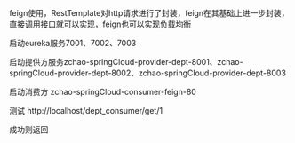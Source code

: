 feign使用，RestTemplate对http请求进行了封装，feign在其基础上进一步封装，直接调用接口就可以实现，feign也可以实现负载均衡

启动eureka服务7001、7002、7003

启动提供方服务zchao-springCloud-provider-dept-8001、zchao-springCloud-provider-dept-8002、zchao-springCloud-provider-dept-8003

启动消费方 zchao-springCloud-consumer-feign-80 

测试 http://localhost/dept_consumer/get/1

成功则返回